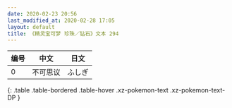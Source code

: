 ```yaml
---
date: 2020-02-23 20:56
last_modified_at: 2020-02-28 17:05
layout: default
title: 《精灵宝可梦 珍珠／钻石》文本 294
---
```

| 编号 | 中文 | 日文 |
| ---- | ---- | ---- |
| 0 | 不可思议 | ふしぎ |
{: .table .table-bordered .table-hover .xz-pokemon-text .xz-pokemon-text-DP }